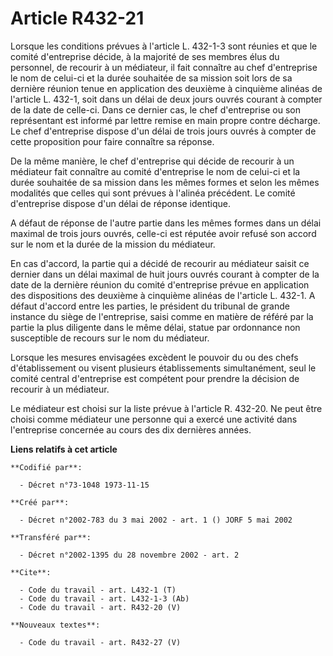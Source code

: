 # Article R432-21

Lorsque les conditions prévues à l'article L. 432-1-3 sont réunies et que le comité d'entreprise décide, à la majorité de ses
membres élus du personnel, de recourir à un médiateur, il fait connaître au chef d'entreprise le nom de celui-ci et la durée
souhaitée de sa mission soit lors de sa dernière réunion tenue en application des deuxième à cinquième alinéas de l'article
L. 432-1, soit dans un délai de deux jours ouvrés courant à compter de la date de celle-ci. Dans ce dernier cas, le chef
d'entreprise ou son représentant est informé par lettre remise en main propre contre décharge. Le chef d'entreprise dispose
d'un délai de trois jours ouvrés à compter de cette proposition pour faire connaître sa réponse.

De la même manière, le chef d'entreprise qui décide de recourir à un médiateur fait connaître au comité d'entreprise le nom
de celui-ci et la durée souhaitée de sa mission dans les mêmes formes et selon les mêmes modalités que celles qui sont
prévues à l'alinéa précédent. Le comité d'entreprise dispose d'un délai de réponse identique.

A défaut de réponse de l'autre partie dans les mêmes formes dans un délai maximal de trois jours ouvrés, celle-ci est réputée
avoir refusé son accord sur le nom et la durée de la mission du médiateur.

En cas d'accord, la partie qui a décidé de recourir au médiateur saisit ce dernier dans un délai maximal de huit jours ouvrés
courant à compter de la date de la dernière réunion du comité d'entreprise prévue en application des dispositions des
deuxième à cinquième alinéas de l'article L. 432-1. A défaut d'accord entre les parties, le président du tribunal de grande
instance du siège de l'entreprise, saisi comme en matière de référé par la partie la plus diligente dans le même délai,
statue par ordonnance non susceptible de recours sur le nom du médiateur.

Lorsque les mesures envisagées excèdent le pouvoir du ou des chefs d'établissement ou visent plusieurs établissements
simultanément, seul le comité central d'entreprise est compétent pour prendre la décision de recourir à un médiateur.

Le médiateur est choisi sur la liste prévue à l'article R. 432-20. Ne peut être choisi comme médiateur une personne qui a
exercé une activité dans l'entreprise concernée au cours des dix dernières années.

**Liens relatifs à cet article**

	**Codifié par**:

	  - Décret n°73-1048 1973-11-15

	**Créé par**:

	  - Décret n°2002-783 du 3 mai 2002 - art. 1 () JORF 5 mai 2002

	**Transféré par**:

	  - Décret n°2002-1395 du 28 novembre 2002 - art. 2

	**Cite**:

	  - Code du travail - art. L432-1 (T)
	  - Code du travail - art. L432-1-3 (Ab)
	  - Code du travail - art. R432-20 (V)

	**Nouveaux textes**:

	  - Code du travail - art. R432-27 (V)
